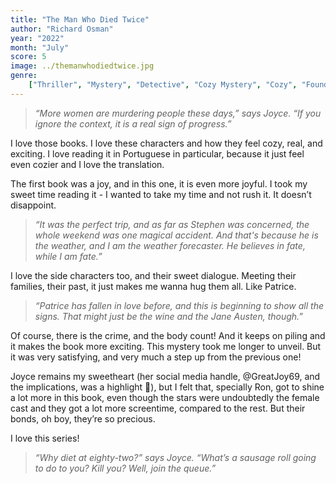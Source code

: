 ```yaml
---
title: "The Man Who Died Twice"
author: "Richard Osman"
year: "2022"
month: "July"
score: 5
image: ../themanwhodiedtwice.jpg
genre:
    ["Thriller", "Mystery", "Detective", "Cozy Mystery", "Cozy", "Found Family", "Humor"]
---
```


> _“More women are murdering people these days,” says Joyce. “If you ignore the context, it is a real sign of progress.”_

I love those books. I love these characters and how they feel cozy, real, and exciting. I love reading it in Portuguese in particular, because it just feel even cozier and I love the translation.

The first book was a joy, and in this one, it is even more joyful. I took my sweet time reading it - I wanted to take my time and not rush it. It doesn’t disappoint.

> _“It was the perfect trip, and as far as Stephen was concerned, the whole weekend was one magical accident. And that's because he is the weather, and I am the weather forecaster. He believes in fate, while I am fate.”_

I love the side characters too, and their sweet dialogue. Meeting their families, their past, it just makes me wanna hug them all. Like Patrice.

> _“Patrice has fallen in love before, and this is beginning to show all the signs. That might just be the wine and the Jane Austen, though.”_

Of course, there is the crime, and the body count! And it keeps on piling and it makes the book more exciting. This mystery took me longer to unveil. But it was very satisfying, and very much a step up from the previous one!

Joyce remains my sweetheart (her social media handle, @GreatJoy69, and the implications, was a highlight 🤣), but I felt that, specially Ron, got to shine a lot more in this book, even though the stars were undoubtedly the female cast and they got a lot more screentime, compared to the rest. But their bonds, oh boy, they’re so precious.

I love this series!

> _“Why diet at eighty-two?” says Joyce. “What’s a sausage roll going to do to you? Kill you? Well, join the queue.”_
